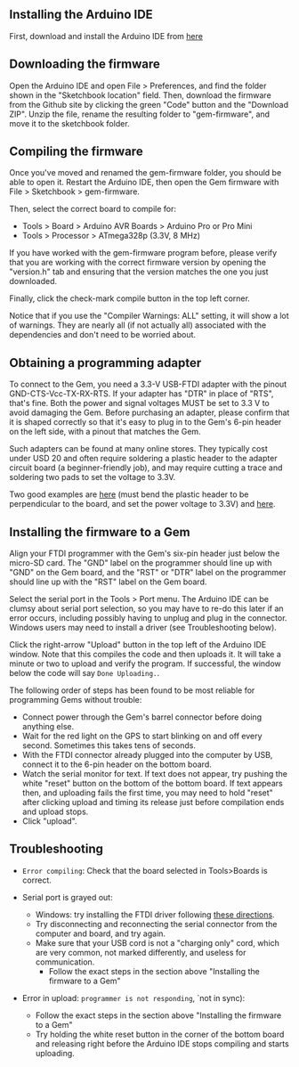 ## Installing the Arduino IDE
First, download and install the Arduino IDE from [here](https://www.arduino.cc/en/software#download)

## Downloading the firmware
Open the Arduino IDE and open File > Preferences, and find the folder shown in the "Sketchbook location" field. Then, download the firmware from the Github site by clicking the green "Code" button and the "Download ZIP". Unzip the file, rename the resulting folder to "gem-firmware", and move it to the sketchbook folder. 

## Compiling the firmware
Once you've moved and renamed the gem-firmware folder, you should be able to open it. Restart the Arduino IDE, then open the Gem firmware with File > Sketchbook > gem-firmware.

Then, select the correct board to compile for:
* Tools > Board > Arduino AVR Boards > Arduino Pro or Pro Mini
* Tools > Processor > ATmega328p (3.3V, 8 MHz)

If you have worked with the gem-firmware program before, please verify that you are working with the correct firmware version by opening the "version.h" tab and ensuring that the version matches the one you just downloaded.

Finally, click the check-mark compile button in the top left corner.

Notice that if you use the "Compiler Warnings: ALL" setting, it will show a lot of warnings. They are nearly all (if not actually all) associated with the dependencies and don't need to be worried about.

## Obtaining a programming adapter
To connect to the Gem, you need a 3.3-V USB-FTDI adapter with the pinout GND-CTS-Vcc-TX-RX-RTS. If your adapter has "DTR" in place of "RTS", that's fine. Both the power and signal voltages MUST be set to 3.3 V to avoid damaging the Gem. Before purchasing an adapter, please confirm that it is shaped correctly so that it's easy to plug in to the Gem's 6-pin header on the left side, with a pinout that matches the Gem.

Such adapters can be found at many online stores. They typically cost under USD 20 and often require soldering a plastic header to the adapter circuit board (a beginner-friendly job), and may require cutting a trace and soldering two pads to set the voltage to 3.3V.

Two good examples are [here](https://www.adafruit.com/product/284) (must bend the plastic header to be perpendicular to the board, and set the power voltage to 3.3V) and [here](https://www.sparkfun.com/products/9873).

## Installing the firmware to a Gem
Align your FTDI programmer with the Gem's six-pin header just below the micro-SD card. The "GND" label on the programmer should line up with "GND" on the Gem board, and the "RST" or "DTR" label on the programmer should line up with the "RST" label on the Gem board.

Select the serial port in the Tools > Port menu. The Arduino IDE can be clumsy about serial port selection, so you may have to re-do this later if an error occurs, including possibly having to unplug and plug in the connector. Windows users may need to install a driver (see Troubleshooting below).

Click the right-arrow "Upload" button in the top left of the Arduino IDE window. Note that this compiles the code and then uploads it. It will take a minute or two to upload and verify the program. If successful, the window below the code will say ```Done Uploading.```.

The following order of steps has been found to be most reliable for programming Gems without trouble:
* Connect power through the Gem's barrel connector before doing anything else.
* Wait for the red light on the GPS to start blinking on and off every second. Sometimes this takes tens of seconds.
* With the FTDI connector already plugged into the computer by USB, connect it to the 6-pin header on the bottom board.
* Watch the serial monitor for text. If text does not appear, try pushing the white "reset" button on the bottom of the bottom board. If text appears then, and uploading fails the first time, you may need to hold "reset" after clicking upload and timing its release just before compilation ends and upload stops.
* Click "upload".

## Troubleshooting
* `Error compiling`: Check that the board selected in Tools>Boards is correct.
* Serial port is grayed out: 
  * Windows: try installing the FTDI driver following [these directions](https://learn.sparkfun.com/tutorials/how-to-install-ftdi-drivers/all). 
  * Try disconnecting and reconnecting the serial connector from the computer and board, and try again.
  * Make sure that your USB cord is not a "charging only" cord, which are very common, not marked differently, and useless for communication.
    * Follow the exact steps in the section above "Installing the firmware to a Gem"
  
* Error in upload: `programmer is not responding`, `not in sync):
  * Follow the exact steps in the section above "Installing the firmware to a Gem"
  * Try holding the white reset button in the corner of the bottom board and releasing right before the Arduino IDE stops compiling and starts uploading.
